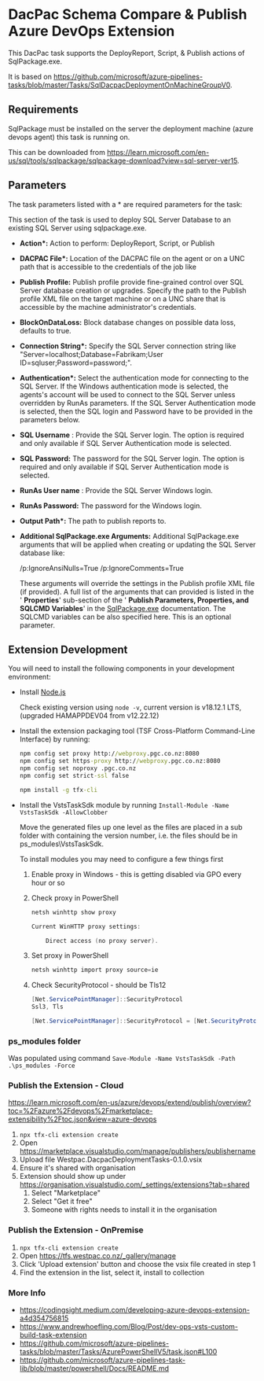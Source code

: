 # DacPac Schema Compare & Publish Azure DevOps Extension

This DacPac task supports the DeployReport, Script, & Publish actions of SqlPackage.exe.

It is based on <https://github.com/microsoft/azure-pipelines-tasks/blob/master/Tasks/SqlDacpacDeploymentOnMachineGroupV0>.

## Requirements

SqlPackage must be installed on the server the deployment machine (azure devops agent) this task is running on.

This can be downloaded from <https://learn.microsoft.com/en-us/sql/tools/sqlpackage/sqlpackage-download?view=sql-server-ver15>.

## Parameters

The task parameters listed with a \* are required parameters for the task:

This section of the task is used to deploy SQL Server Database to an existing SQL Server using sqlpackage.exe.

- **Action\*:** Action to perform: DeployReport, Script, or Publish
- **DACPAC File\*:** Location of the DACPAC file on the agent or on a UNC path that is accessible to the credentials of the job like
- **Publish Profile:** Publish profile provide fine-grained control over SQL Server database creation or upgrades. Specify the path to the Publish profile XML file on the target machine or on a UNC share that is accessible by the machine administrator's credentials.
- **BlockOnDataLoss:** Block database changes on possible data loss, defaults to true.
- **Connection String\*:** Specify the SQL Server connection string like "Server=localhost;Database=Fabrikam;User ID=sqluser;Password=password;".
- **Authentication\*:** Select the authentication mode for connecting to the SQL Server. If the Windows authentication mode is selected, the agents's account will be used to connect to the SQL Server unless overridden by RunAs parameters. If the SQL Server Authentication mode is selected, then the SQL login and Password have to be provided in the parameters below.
- **SQL Username** : Provide the SQL Server login. The option is required and only available if SQL Server Authentication mode is selected.
- **SQL Password:** The password for the SQL Server login. The option is required and only available if SQL Server Authentication mode is selected.
- **RunAs User name** : Provide the SQL Server Windows login.
- **RunAs Password:** The password for the Windows login.
- **Output Path\*:** The path to publish reports to.
- **Additional SqlPackage.exe Arguments:** Additional SqlPackage.exe arguments that will be applied when creating or updating the SQL Server database like:

  /p:IgnoreAnsiNulls=True /p:IgnoreComments=True

  These arguments will override the settings in the Publish profile XML file (if provided). A full list of the arguments that can provided is listed in the ' **Properties**' sub-section of the ' **Publish Parameters, Properties, and SQLCMD Variables**' in the [SqlPackage.exe](https://msdn.microsoft.com/en-us/library/hh550080\(v=vs.103\).aspx) documentation. The SQLCMD variables can be also specified here. This is an optional parameter.

## Extension Development

You will need to install the following components in your development environment:

- Install [Node.js](https://nodejs.org)

    Check existing version using `node -v`, current version is v18.12.1 LTS, (upgraded HAMAPPDEV04 from v12.22.12)

- Install the extension packaging tool (TSF Cross-Platform Command-Line Interface) by running:

    ```cmd
    npm config set proxy http://webproxy.pgc.co.nz:8080
    npm config set https-proxy http://webproxy.pgc.co.nz:8080
    npm config set noproxy .pgc.co.nz
    npm config set strict-ssl false

    npm install -g tfx-cli
    ```

- Install the VstsTaskSdk module by running `Install-Module -Name VstsTaskSdk -AllowClobber`

    Move the generated files up one level as the files are placed in a sub folder with containing the version number, i.e. the files should be in ps_modules\VstsTaskSdk.

    To install modules you may need to configure a few things first

    1. Enable proxy in Windows - this is getting disabled via GPO every hour or so

    2. Check proxy in PowerShell

        ```powershell
        netsh winhttp show proxy

        Current WinHTTP proxy settings:

            Direct access (no proxy server).
        ```

    3. Set proxy in PowerShell

        ```powershell
        netsh winhttp import proxy source=ie
        ```

    4. Check SecurityProtocol - should be Tls12

        ```powershell
        [Net.ServicePointManager]::SecurityProtocol
        Ssl3, Tls

        [Net.ServicePointManager]::SecurityProtocol = [Net.SecurityProtocolType]::Tls12
        ```

### ps_modules folder

Was populated using command `Save-Module -Name VstsTaskSdk -Path .\ps_modules -Force`

### Publish the Extension - Cloud

<https://learn.microsoft.com/en-us/azure/devops/extend/publish/overview?toc=%2Fazure%2Fdevops%2Fmarketplace-extensibility%2Ftoc.json&view=azure-devops>

1. `npx tfx-cli extension create`
2. Open <https://marketplace.visualstudio.com/manage/publishers/publishername>
3. Upload file Westpac.DacpacDeploymentTasks-0.1.0.vsix
4. Ensure it's shared with organisation
5. Extension should show up under <https://organisation.visualstudio.com/_settings/extensions?tab=shared>
    1. Select "Marketplace"
    2. Select "Get it free"
    3. Someone with rights needs to install it in the organisation

### Publish the Extension - OnPremise

1. `npx tfx-cli extension create`
2. Open <https://tfs.westpac.co.nz/_gallery/manage>
3. Click 'Upload extension' button and choose the vsix file created in step 1
4. Find the extension in the list, select it, install to collection

### More Info

- <https://codingsight.medium.com/developing-azure-devops-extension-a4d354756815>
- <https://www.andrewhoefling.com/Blog/Post/dev-ops-vsts-custom-build-task-extension>
- <https://github.com/microsoft/azure-pipelines-tasks/blob/master/Tasks/AzurePowerShellV5/task.json#L100>
- <https://github.com/microsoft/azure-pipelines-task-lib/blob/master/powershell/Docs/README.md>
